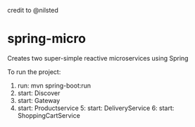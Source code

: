 credit to @nilsted

# spring-micro

Creates two super-simple reactive microservices using Spring


To run the project:

1. run: mvn spring-boot:run
2. start: Discover
3. start: Gateway
4. start: Productservice
5: start: DeliveryService
6: start: ShoppingCartService


